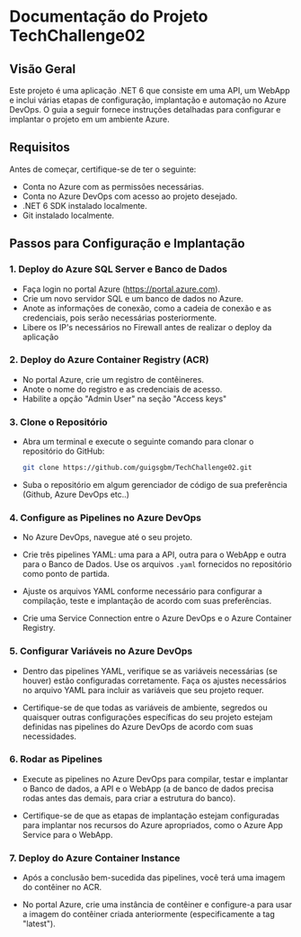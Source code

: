 # Documentação do Projeto TechChallenge02

## Visão Geral
Este projeto é uma aplicação .NET 6 que consiste em uma API, um WebApp e inclui várias etapas de configuração, implantação e automação no Azure DevOps. O guia a seguir fornece instruções detalhadas para configurar e implantar o projeto em um ambiente Azure.

## Requisitos
Antes de começar, certifique-se de ter o seguinte:
- Conta no Azure com as permissões necessárias.
- Conta no Azure DevOps com acesso ao projeto desejado.
- .NET 6 SDK instalado localmente.
- Git instalado localmente.

## Passos para Configuração e Implantação

### 1. Deploy do Azure SQL Server e Banco de Dados
- Faça login no portal Azure (https://portal.azure.com).
- Crie um novo servidor SQL e um banco de dados no Azure.
- Anote as informações de conexão, como a cadeia de conexão e as credenciais, pois serão necessárias posteriormente.
- Libere os IP's necessários no Firewall antes de realizar o deploy da aplicação

### 2. Deploy do Azure Container Registry (ACR)
- No portal Azure, crie um registro de contêineres.
- Anote o nome do registro e as credenciais de acesso.
- Habilite a opção "Admin User" na seção "Access keys"

### 3. Clone o Repositório
- Abra um terminal e execute o seguinte comando para clonar o repositório do GitHub:

  ```bash
  git clone https://github.com/guigsgbm/TechChallenge02.git

- Suba o repositório em algum gerenciador de código de sua preferência (Github, Azure DevOps etc..)

### 4. Configure as Pipelines no Azure DevOps

- No Azure DevOps, navegue até o seu projeto.

- Crie três pipelines YAML: uma para a API, outra para o WebApp e outra para o Banco de Dados. Use os arquivos `.yaml` fornecidos no repositório como ponto de partida.

- Ajuste os arquivos YAML conforme necessário para configurar a compilação, teste e implantação de acordo com suas preferências.

- Crie uma Service Connection entre o Azure DevOps e o Azure Container Registry.

### 5. Configurar Variáveis no Azure DevOps

- Dentro das pipelines YAML, verifique se as variáveis necessárias (se houver) estão configuradas corretamente. Faça os ajustes necessários no arquivo YAML para incluir as variáveis que seu projeto requer.

- Certifique-se de que todas as variáveis de ambiente, segredos ou quaisquer outras configurações específicas do seu projeto estejam definidas nas pipelines do Azure DevOps de acordo com suas necessidades.

### 6. Rodar as Pipelines

- Execute as pipelines no Azure DevOps para compilar, testar e implantar o Banco de dados, a API e o WebApp (a de banco de dados precisa rodas antes das demais, para criar a estrutura do banco).

- Certifique-se de que as etapas de implantação estejam configuradas para implantar nos recursos do Azure apropriados, como o Azure App Service para o WebApp.

### 7. Deploy do Azure Container Instance

- Após a conclusão bem-sucedida das pipelines, você terá uma imagem do contêiner no ACR.

- No portal Azure, crie uma instância de contêiner e configure-a para usar a imagem do contêiner criada anteriormente (especificamente a tag "latest").
